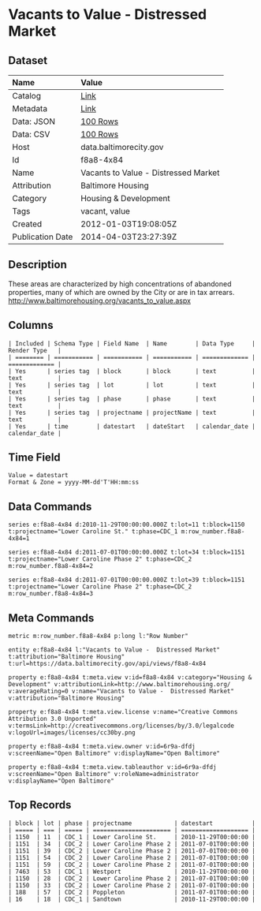 # Vacants to Value - Distressed Market

## Dataset

| Name | Value |
| :--- | :---- |
| Catalog | [Link](https://catalog.data.gov/dataset/vacants-to-value-distressed-market-71bd5) |
| Metadata | [Link](https://data.baltimorecity.gov/api/views/f8a8-4x84) |
| Data: JSON | [100 Rows](https://data.baltimorecity.gov/api/views/f8a8-4x84/rows.json?max_rows=100) |
| Data: CSV | [100 Rows](https://data.baltimorecity.gov/api/views/f8a8-4x84/rows.csv?max_rows=100) |
| Host | data.baltimorecity.gov |
| Id | f8a8-4x84 |
| Name | Vacants to Value - Distressed Market |
| Attribution | Baltimore Housing |
| Category | Housing & Development |
| Tags | vacant, value |
| Created | 2012-01-03T19:08:05Z |
| Publication Date | 2014-04-03T23:27:39Z |

## Description

These areas are characterized by high concentrations of abandoned properties, many of which are owned by the City or are in tax arrears. http://www.baltimorehousing.org/vacants_to_value.aspx

## Columns

```ls
| Included | Schema Type | Field Name  | Name        | Data Type     | Render Type   |
| ======== | =========== | =========== | =========== | ============= | ============= |
| Yes      | series tag  | block       | block       | text          | text          |
| Yes      | series tag  | lot         | lot         | text          | text          |
| Yes      | series tag  | phase       | phase       | text          | text          |
| Yes      | series tag  | projectname | projectName | text          | text          |
| Yes      | time        | datestart   | dateStart   | calendar_date | calendar_date |
```

## Time Field

```ls
Value = datestart
Format & Zone = yyyy-MM-dd'T'HH:mm:ss
```

## Data Commands

```ls
series e:f8a8-4x84 d:2010-11-29T00:00:00.000Z t:lot=11 t:block=1150 t:projectname="Lower Caroline St." t:phase=CDC_1 m:row_number.f8a8-4x84=1

series e:f8a8-4x84 d:2011-07-01T00:00:00.000Z t:lot=34 t:block=1151 t:projectname="Lower Caroline Phase 2" t:phase=CDC_2 m:row_number.f8a8-4x84=2

series e:f8a8-4x84 d:2011-07-01T00:00:00.000Z t:lot=39 t:block=1151 t:projectname="Lower Caroline Phase 2" t:phase=CDC_2 m:row_number.f8a8-4x84=3
```

## Meta Commands

```ls
metric m:row_number.f8a8-4x84 p:long l:"Row Number"

entity e:f8a8-4x84 l:"Vacants to Value -  Distressed Market" t:attribution="Baltimore Housing" t:url=https://data.baltimorecity.gov/api/views/f8a8-4x84

property e:f8a8-4x84 t:meta.view v:id=f8a8-4x84 v:category="Housing & Development" v:attributionLink=http://www.baltimorehousing.org/ v:averageRating=0 v:name="Vacants to Value -  Distressed Market" v:attribution="Baltimore Housing"

property e:f8a8-4x84 t:meta.view.license v:name="Creative Commons Attribution 3.0 Unported" v:termsLink=http://creativecommons.org/licenses/by/3.0/legalcode v:logoUrl=images/licenses/cc30by.png

property e:f8a8-4x84 t:meta.view.owner v:id=6r9a-dfdj v:screenName="Open Baltimore" v:displayName="Open Baltimore"

property e:f8a8-4x84 t:meta.view.tableauthor v:id=6r9a-dfdj v:screenName="Open Baltimore" v:roleName=administrator v:displayName="Open Baltimore"
```

## Top Records

```ls
| block | lot | phase | projectname            | datestart           | 
| ===== | === | ===== | ====================== | =================== | 
| 1150  | 11  | CDC_1 | Lower Caroline St.     | 2010-11-29T00:00:00 | 
| 1151  | 34  | CDC_2 | Lower Caroline Phase 2 | 2011-07-01T00:00:00 | 
| 1151  | 39  | CDC_2 | Lower Caroline Phase 2 | 2011-07-01T00:00:00 | 
| 1151  | 54  | CDC_2 | Lower Caroline Phase 2 | 2011-07-01T00:00:00 | 
| 1151  | 59  | CDC_2 | Lower Caroline Phase 2 | 2011-07-01T00:00:00 | 
| 7463  | 53  | CDC_1 | Westport               | 2010-11-29T00:00:00 | 
| 1150  | 28  | CDC_2 | Lower Caroline Phase 2 | 2011-07-01T00:00:00 | 
| 1150  | 33  | CDC_2 | Lower Caroline Phase 2 | 2011-07-01T00:00:00 | 
| 188   | 57  | CDC_2 | Poppleton              | 2011-07-01T00:00:00 | 
| 16    | 18  | CDC_1 | Sandtown               | 2010-11-29T00:00:00 | 
```